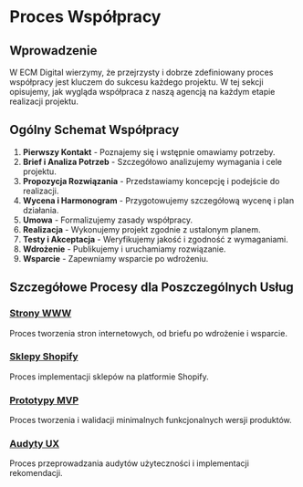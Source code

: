 # Proces Współpracy

## Wprowadzenie

W ECM Digital wierzymy, że przejrzysty i dobrze zdefiniowany proces współpracy jest kluczem do sukcesu każdego projektu. W tej sekcji opisujemy, jak wygląda współpraca z naszą agencją na każdym etapie realizacji projektu.

## Ogólny Schemat Współpracy

1. **Pierwszy Kontakt** - Poznajemy się i wstępnie omawiamy potrzeby.
2. **Brief i Analiza Potrzeb** - Szczegółowo analizujemy wymagania i cele projektu.
3. **Propozycja Rozwiązania** - Przedstawiamy koncepcję i podejście do realizacji.
4. **Wycena i Harmonogram** - Przygotowujemy szczegółową wycenę i plan działania.
5. **Umowa** - Formalizujemy zasady współpracy.
6. **Realizacja** - Wykonujemy projekt zgodnie z ustalonym planem.
7. **Testy i Akceptacja** - Weryfikujemy jakość i zgodność z wymaganiami.
8. **Wdrożenie** - Publikujemy i uruchamiamy rozwiązanie.
9. **Wsparcie** - Zapewniamy wsparcie po wdrożeniu.

## Szczegółowe Procesy dla Poszczególnych Usług

### [Strony WWW](strony-www/README.md)

Proces tworzenia stron internetowych, od briefu po wdrożenie i wsparcie.

### [Sklepy Shopify](sklepy-shopify/README.md)

Proces implementacji sklepów na platformie Shopify.

### [Prototypy MVP](prototypy-mvp/README.md)

Proces tworzenia i walidacji minimalnych funkcjonalnych wersji produktów.

### [Audyty UX](audyty-ux/README.md)

Proces przeprowadzania audytów użyteczności i implementacji rekomendacji.